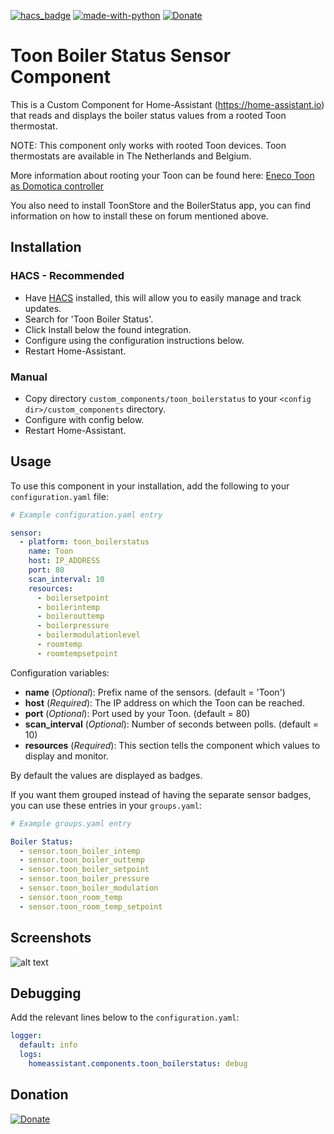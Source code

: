 [![hacs_badge](https://img.shields.io/badge/HACS-Default-orange.svg)](https://github.com/custom-components/hacs)  [![made-with-python](https://img.shields.io/badge/Made%20with-Python-1f425f.svg)](https://www.python.org/) [![Donate](https://img.shields.io/badge/Donate-PayPal-green.svg)](https://www.paypal.me/cyberjunkynl/)

# Toon Boiler Status Sensor Component
This is a Custom Component for Home-Assistant (https://home-assistant.io) that reads and displays the boiler status values from a rooted Toon thermostat.

NOTE: This component only works with rooted Toon devices.
Toon thermostats are available in The Netherlands and Belgium.

More information about rooting your Toon can be found here:
[Eneco Toon as Domotica controller](http://www.domoticaforum.eu/viewforum.php?f=87)

You also need to install ToonStore and the BoilerStatus app, you can find information on how to install these on forum mentioned above.

## Installation

### HACS - Recommended
- Have [HACS](https://hacs.xyz) installed, this will allow you to easily manage and track updates.
- Search for 'Toon Boiler Status'.
- Click Install below the found integration.
- Configure using the configuration instructions below.
- Restart Home-Assistant.

### Manual
- Copy directory `custom_components/toon_boilerstatus` to your `<config dir>/custom_components` directory.
- Configure with config below.
- Restart Home-Assistant.

## Usage
To use this component in your installation, add the following to your `configuration.yaml` file:

```yaml
# Example configuration.yaml entry

sensor:
  - platform: toon_boilerstatus
    name: Toon
    host: IP_ADDRESS
    port: 80
    scan_interval: 10
    resources:
      - boilersetpoint
      - boilerintemp
      - boilerouttemp
      - boilerpressure
      - boilermodulationlevel
      - roomtemp
      - roomtempsetpoint
```

Configuration variables:

- **name** (*Optional*): Prefix name of the sensors. (default = 'Toon')
- **host** (*Required*): The IP address on which the Toon can be reached.
- **port** (*Optional*): Port used by your Toon. (default = 80)
- **scan_interval** (*Optional*): Number of seconds between polls. (default = 10)
- **resources** (*Required*): This section tells the component which values to display and monitor.

By default the values are displayed as badges.

If you want them grouped instead of having the separate sensor badges, you can use these entries in your `groups.yaml`:

```yaml
# Example groups.yaml entry

Boiler Status:
  - sensor.toon_boiler_intemp
  - sensor.toon_boiler_outtemp
  - sensor.toon_boiler_setpoint
  - sensor.toon_boiler_pressure
  - sensor.toon_boiler_modulation
  - sensor.toon_room_temp
  - sensor.toon_room_temp_setpoint
```

## Screenshots

![alt text](https://github.com/cyberjunky/home-assistant-toon_boilerstatus/blob/master/screenshots/toon-boilerstatus.png?raw=true "Screenshot Toon Boiler Status")

## Debugging

Add the relevant lines below to the `configuration.yaml`:

```yaml
logger:
  default: info
  logs:
    homeassistant.components.toon_boilerstatus: debug
```

## Donation
[![Donate](https://img.shields.io/badge/Donate-PayPal-green.svg)](https://www.paypal.me/cyberjunkynl/)
